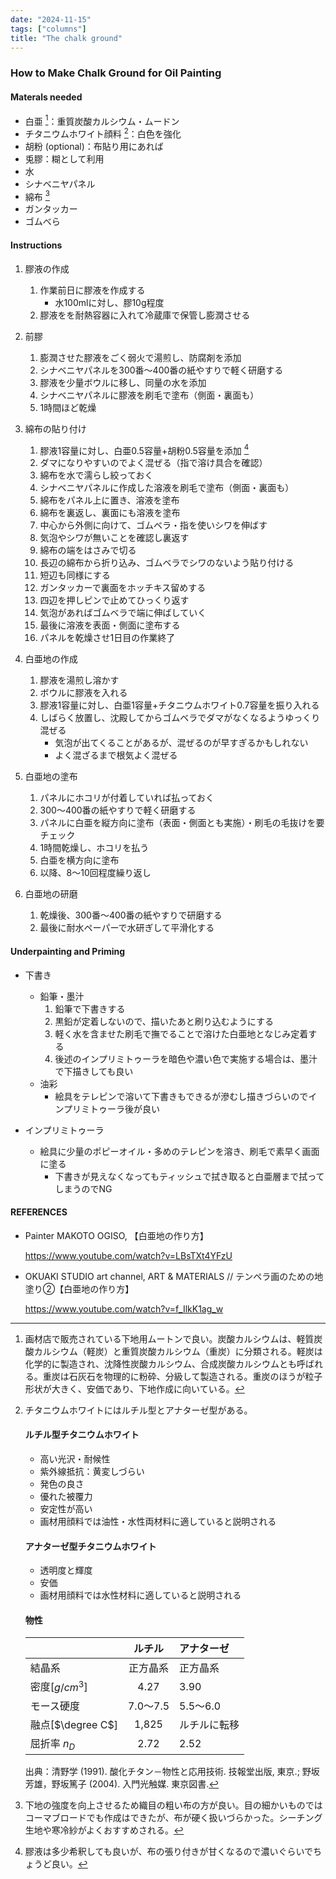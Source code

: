 ```yaml
---
date: "2024-11-15"
tags: ["columns"]
title: "The chalk ground"
---
```


### How to Make Chalk Ground for Oil Painting

#### Materals needed
- 白亜 [^1]：重質炭酸カルシウム・ムードン
- チタニウムホワイト顔料 [^2]：白色を強化
- 胡粉 (optional)：布貼り用にあれば
- 兎膠：糊として利用
- 水
- シナベニヤパネル
- 綿布 [^3]
- ガンタッカー
- ゴムべら

#### Instructions

1. 膠液の作成
     1. 作業前日に膠液を作成する
        - 水100mlに対し、膠10g程度
     2. 膠液をを耐熱容器に入れて冷蔵庫で保管し膨潤させる

2. 前膠
     1. 膨潤させた膠液をごく弱火で湯煎し、防腐剤を添加
     2. シナベニヤパネルを300番～400番の紙やすりで軽く研磨する
     3. 膠液を少量ボウルに移し、同量の水を添加
     4. シナベニヤパネルに膠液を刷毛で塗布（側面・裏面も）
     5. 1時間ほど乾燥

3. 綿布の貼り付け
     1. 膠液1容量に対し、白亜0.5容量+胡粉0.5容量を添加 [^4]
     2. ダマになりやすいのでよく混ぜる（指で溶け具合を確認）
     3. 綿布を水で濡らし絞っておく
     4. シナベニヤパネルに作成した溶液を刷毛で塗布（側面・裏面も）
     5. 綿布をパネル上に置き、溶液を塗布
     6. 綿布を裏返し、裏面にも溶液を塗布
     7. 中心から外側に向けて、ゴムベラ・指を使いシワを伸ばす
     8. 気泡やシワが無いことを確認し裏返す
     9. 綿布の端をはさみで切る
     10. 長辺の綿布から折り込み、ゴムベラでシワのないよう貼り付ける
     11. 短辺も同様にする
     12. ガンタッカーで裏面をホッチキス留めする
     13. 四辺を押しピンで止めてひっくり返す
     14. 気泡があればゴムベラで端に伸ばしていく
     15. 最後に溶液を表面・側面に塗布する
     16. パネルを乾燥させ1日目の作業終了

4. 白亜地の作成
     1. 膠液を湯煎し溶かす
     2. ボウルに膠液を入れる
     3. 膠液1容量に対し、白亜1容量+チタニウムホワイト0.7容量を振り入れる
     4. しばらく放置し、沈殿してからゴムベラでダマがなくなるようゆっくり混ぜる
         - 気泡が出てくることがあるが、混ぜるのが早すぎるかもしれない
         - よく混ざるまで根気よく混ぜる

5. 白亜地の塗布
     1. パネルにホコリが付着していれば払っておく
     2. 300～400番の紙やすりで軽く研磨する
     3. パネルに白亜を縦方向に塗布（表面・側面とも実施）・刷毛の毛抜けを要チェック
     4. 1時間乾燥し、ホコリを払う
     5. 白亜を横方向に塗布
     6. 以降、8～10回程度繰り返し

6. 白亜地の研磨
   1. 乾燥後、300番～400番の紙やすりで研磨する
   2. 最後に耐水ペーパーで水研ぎして平滑化する

#### Underpainting and Priming

- 下書き
  - 鉛筆・墨汁
    1. 鉛筆で下書きする
    2. 黒鉛が定着しないので、描いたあと刷り込むようにする
    3. 軽く水を含ませた刷毛で撫でることで溶けた白亜地となじみ定着する
    4. 後述のインプリミトゥーラを暗色や濃い色で実施する場合は、墨汁で下描きしても良い
  - 油彩
    -  絵具をテレピンで溶いて下書きもできるが滲むし描きづらいのでインプリミトゥーラ後が良い

- インプリミトゥーラ
  - 絵具に少量のポピーオイル・多めのテレピンを溶き、刷毛で素早く画面に塗る
	- 下書きが見えなくなってもティッシュで拭き取ると白亜層まで拭ってしまうのでNG

#### REFERENCES
- Painter MAKOTO OGISO, 【白亜地の作り方】

  https://www.youtube.com/watch?v=LBsTXt4YFzU
- OKUAKI STUDIO art channel, ART & MATERIALS // テンペラ画のための地塗り②【白亜地の作り方】

  https://www.youtube.com/watch?v=f_IlkK1ag_w

[^1]: 画材店で販売されている下地用ムートンで良い。炭酸カルシウムは、軽質炭酸カルシウム（軽炭）と重質炭酸カルシウム（重炭）に分類される。軽炭は化学的に製造され、沈降性炭酸カルシウム、合成炭酸カルシウムとも呼ばれる。重炭は石灰石を物理的に粉砕、分級して製造される。重炭のほうが粒子形状が大きく、安価であり、下地作成に向いている。

[^2]: チタニウムホワイトにはルチル型とアナターゼ型がある。
    #### ルチル型チタニウムホワイト
    - 高い光沢・耐候性
    - 紫外線抵抗：黄変しづらい
    - 発色の良さ
    - 優れた被覆力
    - 安定性が高い
    - 画材用顔料では油性・水性両材料に適していると説明される
    #### アナターゼ型チタニウムホワイト
    - 透明度と輝度
    - 安価
    - 画材用顔料では水性材料に適していると説明される

    #### 物性
    |                   |  ルチル  | アナターゼ   |
    | :---------------- | :------: | :----------- |
    | 結晶系            | 正方晶系 | 正方晶系     |
    | 密度[$g/cm^3$]    |   4.27   | 3.90         |
    | モース硬度        | 7.0～7.5 | 5.5～6.0     |
    | 融点[$\degree C$] |  1,825   | ルチルに転移 |
    | 屈折率 $n_D$      |   2.72   | 2.52         |

    出典：清野学 (1991). 酸化チタン－物性と応用技術. 技報堂出版, 東京.; 野坂芳雄，野坂篤子 (2004). 入門光触媒. 東京図書.

[^3]: 下地の強度を向上させるため織目の粗い布の方が良い。目の細かいものではコーマブロードでも作成はできたが、布が硬く扱いづらかった。シーチング生地や寒冷紗がよくおすすめされる。

[^4]: 膠液は多少希釈しても良いが、布の張り付きが甘くなるので濃いぐらいでちょうど良い。
